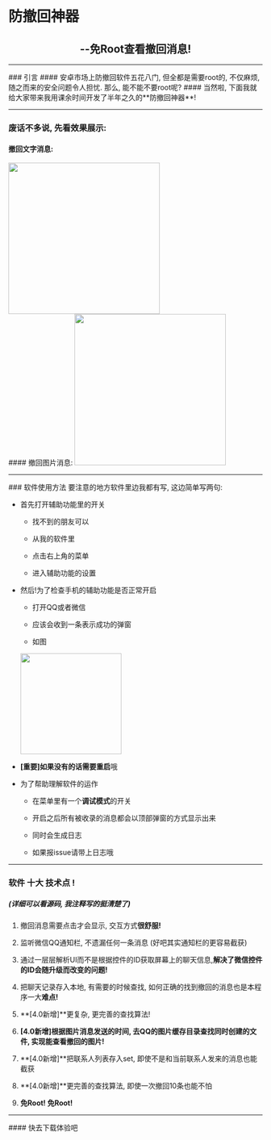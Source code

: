 # 防撤回神器
<h2 align="center">--免Root查看撤回消息!</h2>
<hr>
### 引言
#### 安卓市场上防撤回软件五花八门, 但全都是需要root的, 不仅麻烦, 随之而来的安全问题令人担忧. 那么, 能不能不要root呢?
#### 当然啦, 下面我就给大家带来我用课余时间开发了半年之久的**防撤回神器**!

<hr>

### 废话不多说, 先看效果展示:
#### 撤回文字消息:
   <img src=https://github.com/JasonQS/Anti-recall/blob/master/demo/demo01.gif width=300px>
<br>
#### 撤回图片消息:
   <img src=https://github.com/JasonQS/Anti-recall/blob/master/demo/demo02.gif width=300px>
<hr>
### 软件使用方法
要注意的地方软件里边我都有写, 这边简单写两句:

* 首先打开辅助功能里的开关

   * 找不到的朋友可以

   * 从我的软件里

   * 点击右上角的菜单

   * 进入辅助功能的设置

* 然后!为了检查手机的辅助功能是否正常开启

   * 打开QQ或者微信

   * 应该会收到一条表示成功的弹窗

   * 如图 
   <img src=https://github.com/JasonQS/Anti-recall/blob/master/demo/notification.jpg width=200px>

 
* **[重要]**如果没有的话需要**重启**哦

* 为了帮助理解软件的运作
  * 在菜单里有一个**调试模式**的开关
  
  * 开启之后所有被收录的消息都会以顶部弹窗的方式显示出来
  
  * 同时会生成日志
  
  * 如果报issue请带上日志哦

<hr>

### 软件 十大 技术点 !
##### (详细可以看源码, 我注释写的挺清楚了)
            
1. 撤回消息需要点击才会显示, 交互方式**很舒服!**

2. 监听微信QQ通知栏, 不遗漏任何一条消息 (好吧其实通知栏的更容易截获)

3. 通过一层层解析UI而不是根据控件的ID获取屏幕上的聊天信息,**解决了微信控件的ID会随升级而改变的问题!**

4. 把聊天记录存入本地, 有需要的时候查找, 如何正确的找到撤回的消息也是本程序一大**难点!**</p>

5. **[4.0新增]**更复杂, 更完善的查找算法!

6. **[4.0新增]**根据图片消息发送的时间, 去QQ的图片缓存目录查找同时创建的文件, 实现**能查看撤回的图片!**

7. **[4.0新增]**把联系人列表存入set, 即使不是和当前联系人发来的消息也能截获

8. **[4.0新增]**更完善的查找算法, 即使一次撤回10条也能不怕

9. **免Root! 免Root!**

<hr>
#### 快去下载体验吧

  
  
